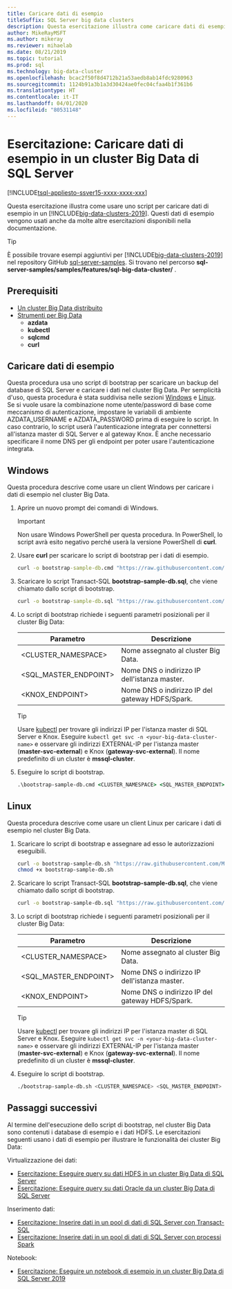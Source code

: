 ```yaml
---
title: Caricare dati di esempio
titleSuffix: SQL Server big data clusters
description: Questa esercitazione illustra come caricare dati di esempio in un cluster Big Data di SQL Server. I dati di esempio includono dati relazionali presenti nell'istanza master di SQL Server e dati HDFS presenti nel pool di archiviazione. Questi dati supportano altre esercitazioni disponibili in questa sezione.
author: MikeRayMSFT
ms.author: mikeray
ms.reviewer: mihaelab
ms.date: 08/21/2019
ms.topic: tutorial
ms.prod: sql
ms.technology: big-data-cluster
ms.openlocfilehash: bcac2f50f8d4712b21a53aedb8ab14fdc9280963
ms.sourcegitcommit: 1124b91a3b1a3d30424ae0fec04cfaa4b1f361b6
ms.translationtype: HT
ms.contentlocale: it-IT
ms.lasthandoff: 04/01/2020
ms.locfileid: "80531148"
---
```

# <a name="tutorial-load-sample-data-into-a-sql-server-big-data-cluster"></a>Esercitazione: Caricare dati di esempio in un cluster Big Data di SQL Server

[!INCLUDE[tsql-appliesto-ssver15-xxxx-xxxx-xxx](../includes/tsql-appliesto-ssver15-xxxx-xxxx-xxx.md)]

Questa esercitazione illustra come usare uno script per caricare dati di esempio in un [!INCLUDE[big-data-clusters-2019](../includes/ssbigdataclusters-ver15.md)]. Questi dati di esempio vengono usati anche da molte altre esercitazioni disponibili nella documentazione.

> [!TIP]
> È possibile trovare esempi aggiuntivi per [!INCLUDE[big-data-clusters-2019](../includes/ssbigdataclusters-ver15.md)] nel repository GitHub [sql-server-samples](https://github.com/Microsoft/sql-server-samples/tree/master/samples/features/sql-big-data-cluster). Si trovano nel percorso **sql-server-samples/samples/features/sql-big-data-cluster/** .

## <a name="prerequisites"></a>Prerequisiti

- [Un cluster Big Data distribuito](deployment-guidance.md)
- [Strumenti per Big Data](deploy-big-data-tools.md)
   - **azdata**
   - **kubectl**
   - **sqlcmd**
   - **curl**
 
## <a name="load-sample-data"></a><a id="sampledata"></a> Caricare dati di esempio

Questa procedura usa uno script di bootstrap per scaricare un backup del database di SQL Server e caricare i dati nel cluster Big Data. Per semplicità d'uso, questa procedura è stata suddivisa nelle sezioni [Windows](#windows) e [Linux](#linux). Se si vuole usare la combinazione nome utente/password di base come meccanismo di autenticazione, impostare le variabili di ambiente AZDATA_USERNAME e AZDATA_PASSWORD prima di eseguire lo script. In caso contrario, lo script userà l'autenticazione integrata per connettersi all'istanza master di SQL Server e al gateway Knox. È anche necessario specificare il nome DNS per gli endpoint per poter usare l'autenticazione integrata.

## <a name="windows"></a><a id="windows"></a> Windows

Questa procedura descrive come usare un client Windows per caricare i dati di esempio nel cluster Big Data.

1. Aprire un nuovo prompt dei comandi di Windows.

   > [!IMPORTANT]
   > Non usare Windows PowerShell per questa procedura. In PowerShell, lo script avrà esito negativo perché userà la versione PowerShell di **curl**.

1. Usare **curl** per scaricare lo script di bootstrap per i dati di esempio.

   ```cmd
   curl -o bootstrap-sample-db.cmd "https://raw.githubusercontent.com/Microsoft/sql-server-samples/master/samples/features/sql-big-data-cluster/bootstrap-sample-db.cmd"
   ```

1. Scaricare lo script Transact-SQL **bootstrap-sample-db.sql**, che viene chiamato dallo script di bootstrap.

   ```cmd
   curl -o bootstrap-sample-db.sql "https://raw.githubusercontent.com/Microsoft/sql-server-samples/master/samples/features/sql-big-data-cluster/bootstrap-sample-db.sql"
   ```

1. Lo script di bootstrap richiede i seguenti parametri posizionali per il cluster Big Data:

   | Parametro | Descrizione |
   |---|---|
   | <CLUSTER_NAMESPACE> | Nome assegnato al cluster Big Data. |
   | <SQL_MASTER_ENDPOINT> | Nome DNS o indirizzo IP dell'istanza master. |
   | <KNOX_ENDPOINT> | Nome DNS o indirizzo IP del gateway HDFS/Spark. |
   
   > [!TIP]
   > Usare [kubectl](cluster-troubleshooting-commands.md) per trovare gli indirizzi IP per l'istanza master di SQL Server e Knox. Eseguire `kubectl get svc -n <your-big-data-cluster-name>` e osservare gli indirizzi EXTERNAL-IP per l'istanza master (**master-svc-external**) e Knox (**gateway-svc-external**). Il nome predefinito di un cluster è **mssql-cluster**.

1. Eseguire lo script di bootstrap.

   ```cmd
   .\bootstrap-sample-db.cmd <CLUSTER_NAMESPACE> <SQL_MASTER_ENDPOINT> <KNOX_ENDPOINT>
   ```

## <a name="linux"></a><a id="linux"></a> Linux

Questa procedura descrive come usare un client Linux per caricare i dati di esempio nel cluster Big Data.

1. Scaricare lo script di bootstrap e assegnare ad esso le autorizzazioni eseguibili.

   ```bash
   curl -o bootstrap-sample-db.sh "https://raw.githubusercontent.com/Microsoft/sql-server-samples/master/samples/features/sql-big-data-cluster/bootstrap-sample-db.sh"
   chmod +x bootstrap-sample-db.sh
   ```

1. Scaricare lo script Transact-SQL **bootstrap-sample-db.sql**, che viene chiamato dallo script di bootstrap.

   ```bash
   curl -o bootstrap-sample-db.sql "https://raw.githubusercontent.com/Microsoft/sql-server-samples/master/samples/features/sql-big-data-cluster/bootstrap-sample-db.sql"
   ```

1. Lo script di bootstrap richiede i seguenti parametri posizionali per il cluster Big Data:

   | Parametro | Descrizione |
   |---|---|
   | <CLUSTER_NAMESPACE> | Nome assegnato al cluster Big Data. |
   | <SQL_MASTER_ENDPOINT> | Nome DNS o indirizzo IP dell'istanza master. |
   | <KNOX_ENDPOINT> | Nome DNS o indirizzo IP del gateway HDFS/Spark. |

   > [!TIP]
   > Usare [kubectl](cluster-troubleshooting-commands.md) per trovare gli indirizzi IP per l'istanza master di SQL Server e Knox. Eseguire `kubectl get svc -n <your-big-data-cluster-name>` e osservare gli indirizzi EXTERNAL-IP per l'istanza master (**master-svc-external**) e Knox (**gateway-svc-external**). Il nome predefinito di un cluster è **mssql-cluster**.

1. Eseguire lo script di bootstrap.

   ```bash
   ./bootstrap-sample-db.sh <CLUSTER_NAMESPACE> <SQL_MASTER_ENDPOINT> <KNOX_ENDPOINT>
   ```

## <a name="next-steps"></a>Passaggi successivi

Al termine dell'esecuzione dello script di bootstrap, nel cluster Big Data sono contenuti i database di esempio e i dati HDFS. Le esercitazioni seguenti usano i dati di esempio per illustrare le funzionalità dei cluster Big Data:

Virtualizzazione dei dati:

- [Esercitazione: Eseguire query su dati HDFS in un cluster Big Data di SQL Server ](tutorial-query-hdfs-storage-pool.md)
- [Esercitazione: Eseguire query su dati Oracle da un cluster Big Data di SQL Server ](tutorial-query-oracle.md)

Inserimento dati:

- [Esercitazione: Inserire dati in un pool di dati di SQL Server con Transact-SQL](tutorial-data-pool-ingest-sql.md)
- [Esercitazione: Inserire dati in un pool di dati di SQL Server con processi Spark](tutorial-data-pool-ingest-spark.md)

Notebook:

- [Esercitazione: Eseguire un notebook di esempio in un cluster Big Data di SQL Server 2019](notebooks-tutorial-spark.md)
